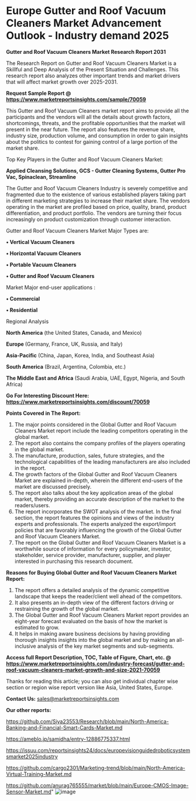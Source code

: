 # Europe Gutter and Roof Vacuum Cleaners Market Advancement Outlook - Industry demand 2025

<strong>Gutter and Roof Vacuum Cleaners Market Research Report 2031</strong>

The Research Report on Gutter and Roof Vacuum Cleaners Market is a Skillful and Deep Analysis of the Present Situation and Challenges. This research report also analyzes other important trends and market drivers that will affect market growth over 2025-2031.

<strong>Request Sample Report @ <a href=https://www.marketreportsinsights.com/sample/70059>https://www.marketreportsinsights.com/sample/70059</a></strong>

This Gutter and Roof Vacuum Cleaners market report aims to provide all the participants and the vendors will all the details about growth factors, shortcomings, threats, and the profitable opportunities that the market will present in the near future. The report also features the revenue share, industry size, production volume, and consumption in order to gain insights about the politics to contest for gaining control of a large portion of the market share.

Top Key Players in the Gutter and Roof Vacuum Cleaners Market:

<strong>Applied Cleansing Solutions, GCS - Gutter Cleaning Systems, Gutter Pro Vac, Spinaclean, Streamline</strong>

The Gutter and Roof Vacuum Cleaners Industry is severely competitive and fragmented due to the existence of various established players taking part in different marketing strategies to increase their market share. The vendors operating in the market are profiled based on price, quality, brand, product differentiation, and product portfolio. The vendors are turning their focus increasingly on product customization through customer interaction.

Gutter and Roof Vacuum Cleaners Market Major Types are:

<strong>• Vertical Vacuum Cleaners

• Horizontal Vacuum Cleaners

• Portable Vacuum Cleaners

• Gutter and Roof Vacuum Cleaners</strong>

Market Major end-user applications :

<strong>• Commercial

• Residential</strong>

Regional Analysis

</u><strong><b>North America</b></strong> (the United States, Canada, and Mexico)

<strong><b>Europe </b></strong>(Germany, France, UK, Russia, and Italy)

<strong><b>Asia-Pacific</b></strong> (China, Japan, Korea, India, and Southeast Asia)

<strong><b>South America</b></strong> (Brazil, Argentina, Colombia, etc.)

<strong><b>The Middle East and Africa</b></strong> (Saudi Arabia, UAE, Egypt, Nigeria, and South Africa)

<strong>Go For Interesting Discount Here: <a href=https://www.marketreportsinsights.com/discount/70059>https://www.marketreportsinsights.com/discount/70059</a></strong>

<strong>Points Covered in The Report:</strong>
<ol>
  <li>The major points considered in the Global Gutter and Roof Vacuum Cleaners Market report include the leading competitors operating in the global market.</li>
  <li>The report also contains the company profiles of the players operating in the global market.</li>
  <li>The manufacture, production, sales, future strategies, and the technological capabilities of the leading manufacturers are also included in the report.</li>
  <li>The growth factors of the Global Gutter and Roof Vacuum Cleaners Market are explained in-depth, wherein the different end-users of the market are discussed precisely.</li>
  <li>The report also talks about the key application areas of the global market, thereby providing an accurate description of the market to the readers/users.</li>
  <li>The report incorporates the SWOT analysis of the market. In the final section, the report features the opinions and views of the industry experts and professionals. The experts analyzed the export/import policies that are favorably influencing the growth of the Global Gutter and Roof Vacuum Cleaners Market.</li>
  <li>The report on the Global Gutter and Roof Vacuum Cleaners Market is a worthwhile source of information for every policymaker, investor, stakeholder, service provider, manufacturer, supplier, and player interested in purchasing this research document.</li>
</ol>
<strong>Reasons for Buying Global Gutter and Roof Vacuum Cleaners Market Report:</strong>

<ol>
  <li>The report offers a detailed analysis of the dynamic competitive landscape that keeps the reader/client well ahead of the competitors.</li>
  <li>It also presents an in-depth view of the different factors driving or restraining the growth of the global market.</li>
  <li>The Global Gutter and Roof Vacuum Cleaners Market report provides an eight-year forecast evaluated on the basis of how the market is estimated to grow.</li>
  <li>It helps in making aware business decisions by having providing thorough insights insights into the global market and by making an all-inclusive analysis of the key market segments and sub-segments.</li>
</ol>
<strong>Access full Report Description, TOC, Table of Figure, Chart, etc. @ <a href=https://www.marketreportsinsights.com/industry-forecast/gutter-and-roof-vacuum-cleaners-market-growth-and-size-2021-70059>https://www.marketreportsinsights.com/industry-forecast/gutter-and-roof-vacuum-cleaners-market-growth-and-size-2021-70059</a></strong>


Thanks for reading this article; you can also get individual chapter wise section or region wise report version like Asia, United States, Europe.

<strong>Contact Us:</strong>
sales@marketreportsinsights.com

<strong>Our other reports:</strong>

<a href=https://github.com/Siya23553/Research/blob/main/North-America-Banking-and-Financial-Smart-Cards-Market.md>https://github.com/Siya23553/Research/blob/main/North-America-Banking-and-Financial-Smart-Cards-Market.md</a>

<a href=https://ameblo.jp/samidha/entry-12886775337.html>https://ameblo.jp/samidha/entry-12886775337.html</a>

<a href=https://issuu.com/reportsinsights24/docs/europevisionguidedroboticsystemsmarket2025industry>https://issuu.com/reportsinsights24/docs/europevisionguidedroboticsystemsmarket2025industry</a>

<a href=https://github.com/cargo2301/Marketing-trend/blob/main/North-America-Virtual-Training-Market.md>https://github.com/cargo2301/Marketing-trend/blob/main/North-America-Virtual-Training-Market.md</a>

<a href=https://github.com/anurag765555/market/blob/main/Europe-CMOS-Image-Sensor-Market.md>https://github.com/anurag765555/market/blob/main/Europe-CMOS-Image-Sensor-Market.md</a>"
![image](https://github.com/user-attachments/assets/823185de-4d29-470b-a356-0aecd9871245)
